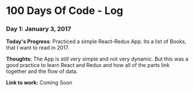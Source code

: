 # 100 Days Of Code - Log

### Day 1: January 3, 2017

**Today's Progress**: Practiced a simple React-Redux App. Its a list of Books, that I want to read in 2017.               

**Thoughts:** The App is still very simple and not very dynamic. But this was a good practice to learn React and Redux and how all of the parts link together and the flow of data.

**Link to work:** Coming Soon

<!--**Link to work:** [BooksToRead2017 React-Redux App](http://www.designwithmath.com/BooksToRead2017) -->



<!-- **Link(s) to work**
1. [Find the Longest Word in a String](https://www.freecodecamp.com/challenges/find-the-longest-word-in-a-string)
2. [Title Case a Sentence](https://www.freecodecamp.com/challenges/title-case-a-sentence) -->
